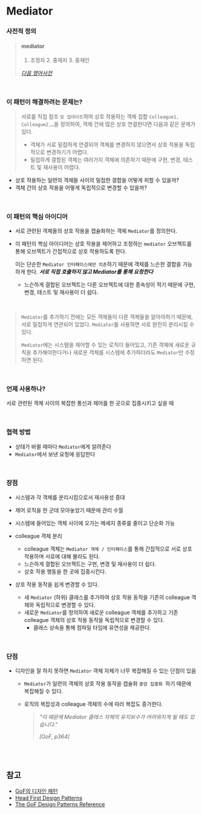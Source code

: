 # Mediator

### 사전적 정의

> #### **mediator**
>
> 1. 조정자  2. 중재자  3. 중재인
>
> [*다음 영어사전*](https://alldic.daum.net/word/view.do?wordid=ekw000104030)



<br> 

### 이 패턴이 해결하려는 문제는?

> 서로를 직접 참조 `및 업데이트`하여 상호 작용하는 객체 집합 `Colleague1, Colleague2,…`을 정의하여, 객체 간에 많은 상호 연결한다면 다음과 같은 문제가 있다.
>
> - 객체가 서로 밀접하게 연결되어 객체를 변경하지 않으면서 상호 작용을 독립적으로 변경하기가 어렵다.
> - 밀접하게 결합된 객체는 여러가지 객체에 의존하기 때문에 구현, 변경, 테스트 및 재사용이 어렵다.

- 상호 작용하는 일련의 객체들 사이의 밀접한 결합을 어떻게 피할 수 있을까?
- 객체 간의 상호 작용을 어떻게 독립적으로 변경할 수 있을까?



<br> 

### 이 패턴의 핵심 아이디어

- 서로 관련된 객체들의 상호 작용을 캡슐화하는 객체 `Mediator`를 정의한다.

- 이 패턴의 핵심 아이디어는 상호 작용을 제어하고 조정하는 `mediator` 오브젝트를 통해 오브젝트가 간접적으로 상호 작용하도록 한다. 

  이는 단순한 `Mediator 인터페이스에만 의존`하기 때문에 객체를 느슨한 결합을 가능하게 한다. ***서로 직접 호출하지 않고 Mediator를 통해 요청한다***

  -  느슨하게 결합된 오브젝트는 다른 오브젝트에 대한 종속성이 적기 때문에 구현, 변경, 테스트 및 재사용이 더 쉽다.

<br>



> `Mediator`를 추가하기 전에는 모든 객체들이 다른 객체들을 알아야하기 때문에, 서로 밀접하게 연관되어 있었다. `Mediator`를 사용하면 서로 완전히 분리시킬 수 있다. 
>
> `Mediator`에는 시스템을 제어할 수 있는 로직이 들어있고, 기존 객체에 새로운 규칙을 추가해야한다거나 새로운 객체를 시스템에 추가하더라도 `Mediator`만 수정하면 된다. 



<br>



### 언제 사용하나?

서로 관련된 객체 사이의 복잡한 통신과 제어를 한 곳으로 집중시키고 싶을 때 



<br>



### 협력 방법

- 상태가 바뀔 때마다 `Mediator`에게 알려준다
- `Mediator`에서 보낸 요청에 응답한다



<br>



### 장점

- 시스템과 각 객체를 분리시킴으로서 재사용성 증대

- 제어 로직을 한 군데 모아놓았기 때문에 관리 수월 

- 시스템에 들어있는 객체 사이에 오가는 메세지 종류를 줄이고 단순화 가능

- colleague 객체 분리
  -  colleague 객체는 `Mediator 객체 / 인터페이스`를 통해 간접적으로 서로 상호 작용하며 서로에 대해 몰라도 된다.
    - 느슨하게 결합된 오브젝트는 구현, 변경 및 재사용이 더 쉽다.
    - 상호 작용 행동을 한 곳에 집중시킨다.
    
      
  
- 상호 작용 동작을 쉽게 변경할 수 있다.
  
  - 새 `Mediator` (하위) 클래스를 추가하여 상호 작용 동작을 기존의 colleague 객체와 독립적으로 변경할 수 있다.
  - 새로운 `Mediator`를 정의하여 새로운 colleague 객체를 추가하고 기존 colleague 객체의 상호 작용 동작을 독립적으로 변경할 수 있다.
    - 클래스 상속을 통해 컴파일 타임에 유연성을 제공한다. 



<br>



### 단점

- 디자인을 잘 하지 못하면 `Mediator` 객체 자체가 너무 복잡해질 수 있는 단점이 있음

  -  `Mediator`가 일련의 객체의 상호 작용 동작을 캡슐화 `중앙 집중화 `하기 때문에 복잡해질 수 있다.

  - 로직의 복잡성과 colleague 객체의 수에 따라 복잡도 증가한다.

    > *"이 때문에 Mediator 클래스 자체의 유지보수가 어려워지게 될 때도 있습니다."* 
    >
    > *[GoF, p364]*



<br>

<br>



## 참고

- [GoF의 디자인 패턴](https://book.naver.com/bookdb/book_detail.nhn?bid=8942623) 
- [Head First Design Patterns](https://book.naver.com/bookdb/book_detail.nhn?bid=1882446)
- [The GoF Design Patterns Reference](http://www.w3sdesign.com/GoF_Design_Patterns_Reference0100.pdf)